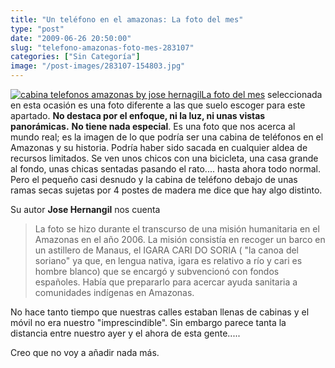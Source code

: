 ```yaml
---
title: "Un teléfono en el amazonas: La foto del mes"
type: "post"
date: "2009-06-26 20:50:00"
slug: "telefono-amazonas-foto-mes-283107"
categories: ["Sin Categoría"]
image: "/post-images/283107-154803.jpg"
---
```


[![cabina telefonos amazonas by jose hernagil](/post-images/283107-154803.jpg "cabina telefonos amazonas by jose hernagil")La foto del mes](/post-images/283107-154803.jpg) seleccionada en esta ocasión es una foto diferente a las que suelo escoger para este apartado. **No destaca por el enfoque, ni la luz, ni unas vistas panorámicas.** **No tiene nada especial**. Es una foto que nos acerca al mundo real; es la imagen de lo que podría ser una cabina de teléfonos en el Amazonas y su historia. Podría haber sido sacada en cualquier aldea de recursos limitados. Se ven unos chicos con una bicicleta, una casa grande al fondo, unas chicas sentadas pasando el rato.... hasta ahora todo normal. Pero el pequeño casi desnudo y la cabina de teléfono debajo de unas ramas secas sujetas por 4 postes de madera me dice que hay algo distinto.

Su autor **Jose Hernangil** nos cuenta

> La foto se hizo durante el transcurso de una misión humanitaria en el Amazonas en el año 2006. La misión consistía en recoger un barco en un astillero de Manaus, el IGARA CARI DO SORIA ( "la canoa del soriano" ya que, en lengua nativa, igara es relativo a río y cari es hombre blanco) que se encargó y subvencionó con fondos españoles. Había que prepararlo para acercar ayuda sanitaria a comunidades indígenas en Amazonas.

No hace tanto tiempo que nuestras calles estaban llenas de cabinas y el móvil no era nuestro "imprescindible". Sin embargo parece tanta la distancia entre nuestro ayer y el ahora de esta gente.....

Creo que no voy a añadir nada más.